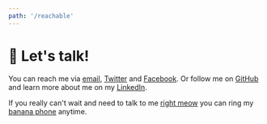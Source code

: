 ```yaml
---
path: '/reachable'
---
```


# 👋 Let's talk!

You can reach me via [email](mailto:Ullrich%20Schäfer<hi@ullrich.is>?subject=Hi%20👋), [Twitter](https://twitter.com/stigi) and [Facebook](https://facebook.com/ullrich).
Or follow me on [GitHub](https://github.com/stigi) and learn more about me on my [LinkedIn](http://linkedin.com/in/ullrichschaefer/).

If you really can't wait and need to talk to me [right meow](/right-meow.jpg) you can ring my [banana phone](tel:+491706164411) anytime.
